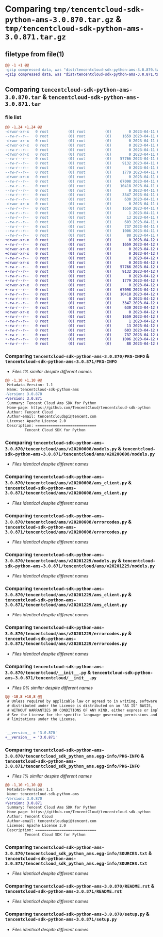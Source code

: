 # Comparing `tmp/tencentcloud-sdk-python-ams-3.0.870.tar.gz` & `tmp/tencentcloud-sdk-python-ams-3.0.871.tar.gz`

## filetype from file(1)

```diff
@@ -1 +1 @@
-gzip compressed data, was "dist/tencentcloud-sdk-python-ams-3.0.870.tar", last modified: Tue Apr 11 03:19:05 2023, max compression
+gzip compressed data, was "dist/tencentcloud-sdk-python-ams-3.0.871.tar", last modified: Wed Apr 12 00:14:46 2023, max compression
```

## Comparing `tencentcloud-sdk-python-ams-3.0.870.tar` & `tencentcloud-sdk-python-ams-3.0.871.tar`

### file list

```diff
@@ -1,24 +1,24 @@
-drwxr-xr-x   0 root         (0) root         (0)        0 2023-04-11 03:19:05.000000 tencentcloud-sdk-python-ams-3.0.870/
--rw-r--r--   0 root         (0) root         (0)     1659 2023-04-11 03:19:05.000000 tencentcloud-sdk-python-ams-3.0.870/PKG-INFO
-drwxr-xr-x   0 root         (0) root         (0)        0 2023-04-11 03:19:05.000000 tencentcloud-sdk-python-ams-3.0.870/tencentcloud/
-drwxr-xr-x   0 root         (0) root         (0)        0 2023-04-11 03:19:05.000000 tencentcloud-sdk-python-ams-3.0.870/tencentcloud/ams/
--rw-r--r--   0 root         (0) root         (0)        0 2023-04-11 03:19:05.000000 tencentcloud-sdk-python-ams-3.0.870/tencentcloud/ams/__init__.py
-drwxr-xr-x   0 root         (0) root         (0)        0 2023-04-11 03:19:05.000000 tencentcloud-sdk-python-ams-3.0.870/tencentcloud/ams/v20200608/
--rw-r--r--   0 root         (0) root         (0)    57766 2023-04-11 03:19:05.000000 tencentcloud-sdk-python-ams-3.0.870/tencentcloud/ams/v20200608/models.py
--rw-r--r--   0 root         (0) root         (0)     9132 2023-04-11 03:19:05.000000 tencentcloud-sdk-python-ams-3.0.870/tencentcloud/ams/v20200608/ams_client.py
--rw-r--r--   0 root         (0) root         (0)        0 2023-04-11 03:19:05.000000 tencentcloud-sdk-python-ams-3.0.870/tencentcloud/ams/v20200608/__init__.py
--rw-r--r--   0 root         (0) root         (0)     1779 2023-04-11 03:19:05.000000 tencentcloud-sdk-python-ams-3.0.870/tencentcloud/ams/v20200608/errorcodes.py
-drwxr-xr-x   0 root         (0) root         (0)        0 2023-04-11 03:19:05.000000 tencentcloud-sdk-python-ams-3.0.870/tencentcloud/ams/v20201229/
--rw-r--r--   0 root         (0) root         (0)    67098 2023-04-11 03:19:05.000000 tencentcloud-sdk-python-ams-3.0.870/tencentcloud/ams/v20201229/models.py
--rw-r--r--   0 root         (0) root         (0)    10418 2023-04-11 03:19:05.000000 tencentcloud-sdk-python-ams-3.0.870/tencentcloud/ams/v20201229/ams_client.py
--rw-r--r--   0 root         (0) root         (0)        0 2023-04-11 03:19:05.000000 tencentcloud-sdk-python-ams-3.0.870/tencentcloud/ams/v20201229/__init__.py
--rw-r--r--   0 root         (0) root         (0)     3347 2023-04-11 03:19:05.000000 tencentcloud-sdk-python-ams-3.0.870/tencentcloud/ams/v20201229/errorcodes.py
--rw-r--r--   0 root         (0) root         (0)      630 2023-04-11 03:19:05.000000 tencentcloud-sdk-python-ams-3.0.870/tencentcloud/__init__.py
-drwxr-xr-x   0 root         (0) root         (0)        0 2023-04-11 03:19:05.000000 tencentcloud-sdk-python-ams-3.0.870/tencentcloud_sdk_python_ams.egg-info/
--rw-r--r--   0 root         (0) root         (0)     1659 2023-04-11 03:19:05.000000 tencentcloud-sdk-python-ams-3.0.870/tencentcloud_sdk_python_ams.egg-info/PKG-INFO
--rw-r--r--   0 root         (0) root         (0)        1 2023-04-11 03:19:05.000000 tencentcloud-sdk-python-ams-3.0.870/tencentcloud_sdk_python_ams.egg-info/dependency_links.txt
--rw-r--r--   0 root         (0) root         (0)       13 2023-04-11 03:19:05.000000 tencentcloud-sdk-python-ams-3.0.870/tencentcloud_sdk_python_ams.egg-info/top_level.txt
--rw-r--r--   0 root         (0) root         (0)      603 2023-04-11 03:19:05.000000 tencentcloud-sdk-python-ams-3.0.870/tencentcloud_sdk_python_ams.egg-info/SOURCES.txt
--rw-r--r--   0 root         (0) root         (0)      737 2023-04-11 03:19:05.000000 tencentcloud-sdk-python-ams-3.0.870/README.rst
--rw-r--r--   0 root         (0) root         (0)     1006 2023-04-11 03:19:05.000000 tencentcloud-sdk-python-ams-3.0.870/setup.py
--rw-r--r--   0 root         (0) root         (0)       88 2023-04-11 03:19:05.000000 tencentcloud-sdk-python-ams-3.0.870/setup.cfg
+drwxr-xr-x   0 root         (0) root         (0)        0 2023-04-12 00:14:46.000000 tencentcloud-sdk-python-ams-3.0.871/
+-rw-r--r--   0 root         (0) root         (0)     1659 2023-04-12 00:14:46.000000 tencentcloud-sdk-python-ams-3.0.871/PKG-INFO
+drwxr-xr-x   0 root         (0) root         (0)        0 2023-04-12 00:14:46.000000 tencentcloud-sdk-python-ams-3.0.871/tencentcloud/
+drwxr-xr-x   0 root         (0) root         (0)        0 2023-04-12 00:14:46.000000 tencentcloud-sdk-python-ams-3.0.871/tencentcloud/ams/
+-rw-r--r--   0 root         (0) root         (0)        0 2023-04-12 00:14:46.000000 tencentcloud-sdk-python-ams-3.0.871/tencentcloud/ams/__init__.py
+drwxr-xr-x   0 root         (0) root         (0)        0 2023-04-12 00:14:46.000000 tencentcloud-sdk-python-ams-3.0.871/tencentcloud/ams/v20200608/
+-rw-r--r--   0 root         (0) root         (0)    57766 2023-04-12 00:14:46.000000 tencentcloud-sdk-python-ams-3.0.871/tencentcloud/ams/v20200608/models.py
+-rw-r--r--   0 root         (0) root         (0)     9132 2023-04-12 00:14:46.000000 tencentcloud-sdk-python-ams-3.0.871/tencentcloud/ams/v20200608/ams_client.py
+-rw-r--r--   0 root         (0) root         (0)        0 2023-04-12 00:14:46.000000 tencentcloud-sdk-python-ams-3.0.871/tencentcloud/ams/v20200608/__init__.py
+-rw-r--r--   0 root         (0) root         (0)     1779 2023-04-12 00:14:46.000000 tencentcloud-sdk-python-ams-3.0.871/tencentcloud/ams/v20200608/errorcodes.py
+drwxr-xr-x   0 root         (0) root         (0)        0 2023-04-12 00:14:46.000000 tencentcloud-sdk-python-ams-3.0.871/tencentcloud/ams/v20201229/
+-rw-r--r--   0 root         (0) root         (0)    67098 2023-04-12 00:14:46.000000 tencentcloud-sdk-python-ams-3.0.871/tencentcloud/ams/v20201229/models.py
+-rw-r--r--   0 root         (0) root         (0)    10418 2023-04-12 00:14:46.000000 tencentcloud-sdk-python-ams-3.0.871/tencentcloud/ams/v20201229/ams_client.py
+-rw-r--r--   0 root         (0) root         (0)        0 2023-04-12 00:14:46.000000 tencentcloud-sdk-python-ams-3.0.871/tencentcloud/ams/v20201229/__init__.py
+-rw-r--r--   0 root         (0) root         (0)     3347 2023-04-12 00:14:46.000000 tencentcloud-sdk-python-ams-3.0.871/tencentcloud/ams/v20201229/errorcodes.py
+-rw-r--r--   0 root         (0) root         (0)      630 2023-04-12 00:14:46.000000 tencentcloud-sdk-python-ams-3.0.871/tencentcloud/__init__.py
+drwxr-xr-x   0 root         (0) root         (0)        0 2023-04-12 00:14:46.000000 tencentcloud-sdk-python-ams-3.0.871/tencentcloud_sdk_python_ams.egg-info/
+-rw-r--r--   0 root         (0) root         (0)     1659 2023-04-12 00:14:46.000000 tencentcloud-sdk-python-ams-3.0.871/tencentcloud_sdk_python_ams.egg-info/PKG-INFO
+-rw-r--r--   0 root         (0) root         (0)        1 2023-04-12 00:14:46.000000 tencentcloud-sdk-python-ams-3.0.871/tencentcloud_sdk_python_ams.egg-info/dependency_links.txt
+-rw-r--r--   0 root         (0) root         (0)       13 2023-04-12 00:14:46.000000 tencentcloud-sdk-python-ams-3.0.871/tencentcloud_sdk_python_ams.egg-info/top_level.txt
+-rw-r--r--   0 root         (0) root         (0)      603 2023-04-12 00:14:46.000000 tencentcloud-sdk-python-ams-3.0.871/tencentcloud_sdk_python_ams.egg-info/SOURCES.txt
+-rw-r--r--   0 root         (0) root         (0)      737 2023-04-12 00:14:46.000000 tencentcloud-sdk-python-ams-3.0.871/README.rst
+-rw-r--r--   0 root         (0) root         (0)     1006 2023-04-12 00:14:46.000000 tencentcloud-sdk-python-ams-3.0.871/setup.py
+-rw-r--r--   0 root         (0) root         (0)       88 2023-04-12 00:14:46.000000 tencentcloud-sdk-python-ams-3.0.871/setup.cfg
```

### Comparing `tencentcloud-sdk-python-ams-3.0.870/PKG-INFO` & `tencentcloud-sdk-python-ams-3.0.871/PKG-INFO`

 * *Files 1% similar despite different names*

```diff
@@ -1,10 +1,10 @@
 Metadata-Version: 1.1
 Name: tencentcloud-sdk-python-ams
-Version: 3.0.870
+Version: 3.0.871
 Summary: Tencent Cloud Ams SDK for Python
 Home-page: https://github.com/TencentCloud/tencentcloud-sdk-python
 Author: Tencent Cloud
 Author-email: tencentcloudapi@tencent.com
 License: Apache License 2.0
 Description: ============================
         Tencent Cloud SDK for Python
```

### Comparing `tencentcloud-sdk-python-ams-3.0.870/tencentcloud/ams/v20200608/models.py` & `tencentcloud-sdk-python-ams-3.0.871/tencentcloud/ams/v20200608/models.py`

 * *Files identical despite different names*

### Comparing `tencentcloud-sdk-python-ams-3.0.870/tencentcloud/ams/v20200608/ams_client.py` & `tencentcloud-sdk-python-ams-3.0.871/tencentcloud/ams/v20200608/ams_client.py`

 * *Files identical despite different names*

### Comparing `tencentcloud-sdk-python-ams-3.0.870/tencentcloud/ams/v20200608/errorcodes.py` & `tencentcloud-sdk-python-ams-3.0.871/tencentcloud/ams/v20200608/errorcodes.py`

 * *Files identical despite different names*

### Comparing `tencentcloud-sdk-python-ams-3.0.870/tencentcloud/ams/v20201229/models.py` & `tencentcloud-sdk-python-ams-3.0.871/tencentcloud/ams/v20201229/models.py`

 * *Files identical despite different names*

### Comparing `tencentcloud-sdk-python-ams-3.0.870/tencentcloud/ams/v20201229/ams_client.py` & `tencentcloud-sdk-python-ams-3.0.871/tencentcloud/ams/v20201229/ams_client.py`

 * *Files identical despite different names*

### Comparing `tencentcloud-sdk-python-ams-3.0.870/tencentcloud/ams/v20201229/errorcodes.py` & `tencentcloud-sdk-python-ams-3.0.871/tencentcloud/ams/v20201229/errorcodes.py`

 * *Files identical despite different names*

### Comparing `tencentcloud-sdk-python-ams-3.0.870/tencentcloud/__init__.py` & `tencentcloud-sdk-python-ams-3.0.871/tencentcloud/__init__.py`

 * *Files 0% similar despite different names*

```diff
@@ -10,8 +10,8 @@
 # Unless required by applicable law or agreed to in writing, software
 # distributed under the License is distributed on an "AS IS" BASIS,
 # WITHOUT WARRANTIES OR CONDITIONS OF ANY KIND, either express or implied.
 # See the License for the specific language governing permissions and
 # limitations under the License.
 
 
-__version__ = '3.0.870'
+__version__ = '3.0.871'
```

### Comparing `tencentcloud-sdk-python-ams-3.0.870/tencentcloud_sdk_python_ams.egg-info/PKG-INFO` & `tencentcloud-sdk-python-ams-3.0.871/tencentcloud_sdk_python_ams.egg-info/PKG-INFO`

 * *Files 1% similar despite different names*

```diff
@@ -1,10 +1,10 @@
 Metadata-Version: 1.1
 Name: tencentcloud-sdk-python-ams
-Version: 3.0.870
+Version: 3.0.871
 Summary: Tencent Cloud Ams SDK for Python
 Home-page: https://github.com/TencentCloud/tencentcloud-sdk-python
 Author: Tencent Cloud
 Author-email: tencentcloudapi@tencent.com
 License: Apache License 2.0
 Description: ============================
         Tencent Cloud SDK for Python
```

### Comparing `tencentcloud-sdk-python-ams-3.0.870/tencentcloud_sdk_python_ams.egg-info/SOURCES.txt` & `tencentcloud-sdk-python-ams-3.0.871/tencentcloud_sdk_python_ams.egg-info/SOURCES.txt`

 * *Files identical despite different names*

### Comparing `tencentcloud-sdk-python-ams-3.0.870/README.rst` & `tencentcloud-sdk-python-ams-3.0.871/README.rst`

 * *Files identical despite different names*

### Comparing `tencentcloud-sdk-python-ams-3.0.870/setup.py` & `tencentcloud-sdk-python-ams-3.0.871/setup.py`

 * *Files identical despite different names*

